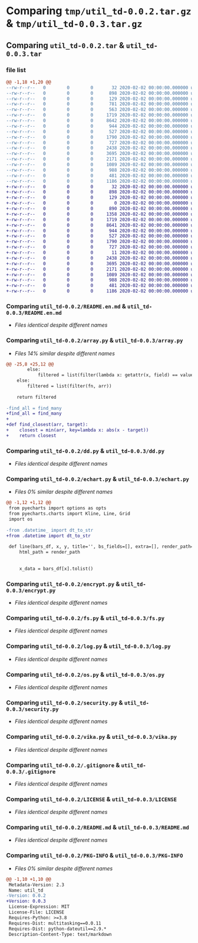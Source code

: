 # Comparing `tmp/util_td-0.0.2.tar.gz` & `tmp/util_td-0.0.3.tar.gz`

## Comparing `util_td-0.0.2.tar` & `util_td-0.0.3.tar`

### file list

```diff
@@ -1,18 +1,20 @@
--rw-r--r--   0        0        0       32 2020-02-02 00:00:00.000000 util_td-0.0.2/.git
--rw-r--r--   0        0        0      898 2020-02-02 00:00:00.000000 util_td-0.0.2/README.en.md
--rw-r--r--   0        0        0      129 2020-02-02 00:00:00.000000 util_td-0.0.2/__about__.py
--rw-r--r--   0        0        0      781 2020-02-02 00:00:00.000000 util_td-0.0.2/array.py
--rw-r--r--   0        0        0      563 2020-02-02 00:00:00.000000 util_td-0.0.2/datetime_.py
--rw-r--r--   0        0        0     1719 2020-02-02 00:00:00.000000 util_td-0.0.2/dd.py
--rw-r--r--   0        0        0     8642 2020-02-02 00:00:00.000000 util_td-0.0.2/echart.py
--rw-r--r--   0        0        0      944 2020-02-02 00:00:00.000000 util_td-0.0.2/encrypt.py
--rw-r--r--   0        0        0      527 2020-02-02 00:00:00.000000 util_td-0.0.2/fs.py
--rw-r--r--   0        0        0     1790 2020-02-02 00:00:00.000000 util_td-0.0.2/log.py
--rw-r--r--   0        0        0      727 2020-02-02 00:00:00.000000 util_td-0.0.2/os.py
--rw-r--r--   0        0        0     2438 2020-02-02 00:00:00.000000 util_td-0.0.2/security.py
--rw-r--r--   0        0        0     3695 2020-02-02 00:00:00.000000 util_td-0.0.2/vika.py
--rw-r--r--   0        0        0     2171 2020-02-02 00:00:00.000000 util_td-0.0.2/.gitignore
--rw-r--r--   0        0        0     1089 2020-02-02 00:00:00.000000 util_td-0.0.2/LICENSE
--rw-r--r--   0        0        0      988 2020-02-02 00:00:00.000000 util_td-0.0.2/README.md
--rw-r--r--   0        0        0      481 2020-02-02 00:00:00.000000 util_td-0.0.2/pyproject.toml
--rw-r--r--   0        0        0     1186 2020-02-02 00:00:00.000000 util_td-0.0.2/PKG-INFO
+-rw-r--r--   0        0        0       32 2020-02-02 00:00:00.000000 util_td-0.0.3/.git
+-rw-r--r--   0        0        0      898 2020-02-02 00:00:00.000000 util_td-0.0.3/README.en.md
+-rw-r--r--   0        0        0      129 2020-02-02 00:00:00.000000 util_td-0.0.3/__about__.py
+-rw-r--r--   0        0        0        0 2020-02-02 00:00:00.000000 util_td-0.0.3/__init__.py
+-rw-r--r--   0        0        0      890 2020-02-02 00:00:00.000000 util_td-0.0.3/array.py
+-rw-r--r--   0        0        0     1358 2020-02-02 00:00:00.000000 util_td-0.0.3/datetime_.py
+-rw-r--r--   0        0        0     1719 2020-02-02 00:00:00.000000 util_td-0.0.3/dd.py
+-rw-r--r--   0        0        0     8641 2020-02-02 00:00:00.000000 util_td-0.0.3/echart.py
+-rw-r--r--   0        0        0      944 2020-02-02 00:00:00.000000 util_td-0.0.3/encrypt.py
+-rw-r--r--   0        0        0      527 2020-02-02 00:00:00.000000 util_td-0.0.3/fs.py
+-rw-r--r--   0        0        0     1790 2020-02-02 00:00:00.000000 util_td-0.0.3/log.py
+-rw-r--r--   0        0        0      727 2020-02-02 00:00:00.000000 util_td-0.0.3/os.py
+-rw-r--r--   0        0        0       11 2020-02-02 00:00:00.000000 util_td-0.0.3/requirements.txt
+-rw-r--r--   0        0        0     2438 2020-02-02 00:00:00.000000 util_td-0.0.3/security.py
+-rw-r--r--   0        0        0     3695 2020-02-02 00:00:00.000000 util_td-0.0.3/vika.py
+-rw-r--r--   0        0        0     2171 2020-02-02 00:00:00.000000 util_td-0.0.3/.gitignore
+-rw-r--r--   0        0        0     1089 2020-02-02 00:00:00.000000 util_td-0.0.3/LICENSE
+-rw-r--r--   0        0        0      988 2020-02-02 00:00:00.000000 util_td-0.0.3/README.md
+-rw-r--r--   0        0        0      481 2020-02-02 00:00:00.000000 util_td-0.0.3/pyproject.toml
+-rw-r--r--   0        0        0     1186 2020-02-02 00:00:00.000000 util_td-0.0.3/PKG-INFO
```

### Comparing `util_td-0.0.2/README.en.md` & `util_td-0.0.3/README.en.md`

 * *Files identical despite different names*

### Comparing `util_td-0.0.2/array.py` & `util_td-0.0.3/array.py`

 * *Files 14% similar despite different names*

```diff
@@ -25,8 +25,12 @@
 		else:
 			filtered = list(filter(lambda x: getattr(x, field) == value, arr))
 	else:
 		filtered = list(filter(fn, arr))
 		
 	return filtered
 
-find_all = find_many
+find_all = find_many
+
+def find_closest(arr, target):
+    closest = min(arr, key=lambda x: abs(x - target))
+    return closest
```

### Comparing `util_td-0.0.2/dd.py` & `util_td-0.0.3/dd.py`

 * *Files identical despite different names*

### Comparing `util_td-0.0.2/echart.py` & `util_td-0.0.3/echart.py`

 * *Files 0% similar despite different names*

```diff
@@ -1,12 +1,12 @@
 from pyecharts import options as opts
 from pyecharts.charts import Kline, Line, Grid
 import os
 
-from .datetime_ import dt_to_str
+from .datetime import dt_to_str
 
 def line(bars_df, x, y, title='', bs_fields=[], extra=[], render_path='.'):
     html_path = render_path
 
 
     x_data = bars_df[x].tolist()
```

### Comparing `util_td-0.0.2/encrypt.py` & `util_td-0.0.3/encrypt.py`

 * *Files identical despite different names*

### Comparing `util_td-0.0.2/fs.py` & `util_td-0.0.3/fs.py`

 * *Files identical despite different names*

### Comparing `util_td-0.0.2/log.py` & `util_td-0.0.3/log.py`

 * *Files identical despite different names*

### Comparing `util_td-0.0.2/os.py` & `util_td-0.0.3/os.py`

 * *Files identical despite different names*

### Comparing `util_td-0.0.2/security.py` & `util_td-0.0.3/security.py`

 * *Files identical despite different names*

### Comparing `util_td-0.0.2/vika.py` & `util_td-0.0.3/vika.py`

 * *Files identical despite different names*

### Comparing `util_td-0.0.2/.gitignore` & `util_td-0.0.3/.gitignore`

 * *Files identical despite different names*

### Comparing `util_td-0.0.2/LICENSE` & `util_td-0.0.3/LICENSE`

 * *Files identical despite different names*

### Comparing `util_td-0.0.2/README.md` & `util_td-0.0.3/README.md`

 * *Files identical despite different names*

### Comparing `util_td-0.0.2/PKG-INFO` & `util_td-0.0.3/PKG-INFO`

 * *Files 0% similar despite different names*

```diff
@@ -1,10 +1,10 @@
 Metadata-Version: 2.3
 Name: util_td
-Version: 0.0.2
+Version: 0.0.3
 License-Expression: MIT
 License-File: LICENSE
 Requires-Python: >=3.8
 Requires-Dist: multitasking==0.0.11
 Requires-Dist: python-dateutil==2.9.*
 Description-Content-Type: text/markdown
```

